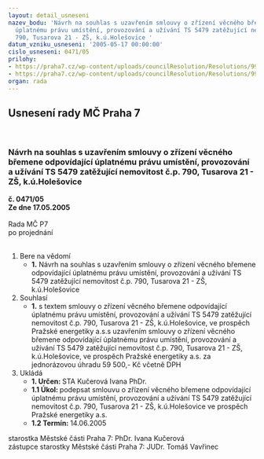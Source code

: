 ```yaml
---
layout: detail_usneseni
nazev_bodu: 'Návrh na souhlas s uzavřením smlouvy o zřízení věcného břemene odpovídající
  úplatnému právu umístění, provozování a užívání TS 5479 zatěžující nemovitost č.p.
  790, Tusarova 21 - ZŠ, k.ú.Holešovice '
datum_vzniku_usneseni: '2005-05-17 00:00:00'
cislo_usneseni: 0471/05
prilohy:
- https://praha7.cz/wp-content/uploads/councilResolution/Resolutions/9905/25-s_o_vb-m%c4%8dxpretrafostanice-21tusarova_790-z%c5%a1.doc
- https://praha7.cz/wp-content/uploads/councilResolution/Resolutions/9905/25-n%c3%a1vrh_vb-m%c4%8dxpretrafostanice-21tusarova790-z%c5%a1.doc
organ: rada
---
```

<div id="ucUsn_pList" class="usn">
	<span><h2>Usnesení rady MČ Praha 7 </h2>
<br></span><div class="standBody">
<span><h3>Návrh na souhlas s uzavřením smlouvy o zřízení věcného břemene odpovídající úplatnému právu umístění, provozování a užívání TS 5479 zatěžující nemovitost č.p. 790, Tusarova 21 - ZŠ, k.ú.Holešovice </h3></span><div class="center">
		<strong>č. 0471/05</strong><br>
	</div>
<div class="center">
		<strong>Ze dne 17.05.2005</strong><br><br>
	</div>Rada MČ P7<br> po projednání<br><br><ol>
<li>Bere na vědomí<ul><li>
<strong>1.</strong> Návrh na souhlas s uzavřením smlouvy o zřízení věcného břemene odpovídající úplatnému právu umístění, provozování a užívání TS 5479 zatěžující nemovitost č.p. 790, Tusarova 21 - ZŠ, k.ú.Holešovice</li></ul>
</li>
<li>Souhlasí<ul><li>
<strong>1.</strong> s textem smlouvy o zřízení věcného břemene odpovídající úplatnému právu umístění, provozování a užívání TS 5479 zatěžující nemovitost č.p. 790, Tusarova 21 - ZŠ, k.ú.Holešovice, ve prospěch Pražské energetiky a.s.s uzavřením smlouvy o zřízení věcného břemene odpovídající úplatnému právu umístění, provozování a užívání TS 5479 zatěžující nemovitost č.p. 790, Tusarova 21 - ZŠ, k.ú.Holešovice, ve prospěch Pražské energetiky a.s. za jednorázovou úhradu 59 500,- Kč včetně DPH</li></ul>
</li>
<li>Ukládá<ul>
<li>
<strong>1. Určen: </strong>STA Kučerová Ivana PhDr.</li>
<li>
<strong>1.1 Úkol: </strong>podepsat smlouvu o zřízení věcného břemene odpovídající úplatnému právu umístění, provozování a užívání TS 5479 zatěžující nemovitost č.p. 790, Tusarova 21 - ZŠ, k.ú.Holešovice ve prospěch Pražské energetiky a.s.</li>
<li>
<strong>1.2 Termín: </strong>14.06.2005</li>
</ul>
</li>
</ol>starostka Městské části Praha 7: PhDr. Ivana Kučerová<br>zástupce starostky Městské části Praha 7: JUDr. Tomáš Vavřinec 
</div>
</div>